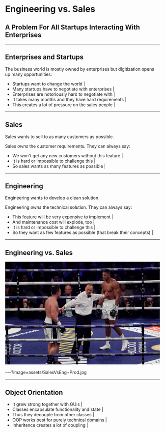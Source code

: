 # Engineering vs. Sales
<h2 class="fragment">A Problem For All Startups Interacting With Enterprises</h2>

---

## Enterprises and Startups

The business world is mostly owned by enterprises but digitization opens up many opportunities:
- Startups want to change the world |
- Many startups have to negotiate with enterprises |
- Enterprises are notoriously hard to negotiate with |
- It takes many months and they have hard requirements |
- This creates a lot of pressure on the sales people |

---

## Sales

Sales wants to sell to as many customers as possible.

Sales *owns* the customer requirements. They can always say:
- We won't get any new customers without this feature |
- It is hard or impossible to challenge this |
- So sales wants as many features as possible |

---

## Engineering

Engineering wants to develop a clean solution.

Engineering *owns* the technical solution. They can always say:
- This feature will be very expensive to implement |
- And maintenance cost will explode, too |
- It is hard or impossible to challenge this |
- So they want as few features as possible (that break their concepts) |

---

## Engineering vs. Sales

![Engineering vs. Sales](assets/SalesVsEng+Prod.jpg)

---?image=assets/SalesVsEng+Prod.jpg

---

## Object Orientation

- It grew strong together with GUIs |
- Classes encapsulate functionality and state |
- Thus they decouple from other classes |
- OOP works best for purely technical domains |
- Inheritence creates a lot of coupling |

